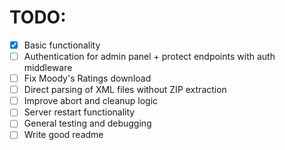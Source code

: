 # TODO:
- [x] Basic functionality
- [ ] Authentication for admin panel + protect endpoints with auth middleware
- [ ] Fix Moody's Ratings download
- [ ] Direct parsing of XML files without ZIP extraction
- [ ] Improve abort and cleanup logic
- [ ] Server restart functionality
- [ ] General testing and debugging
- [ ] Write good readme
